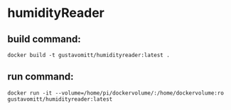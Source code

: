 # humidityReader

## build command:
```docker build -t gustavomitt/humidityreader:latest . ```

## run command:
```docker run -it --volume=/home/pi/dockervolume/:/home/dockervolume:ro gustavomitt/humidityreader:latest```
